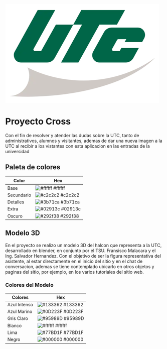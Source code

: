 ![Logo](https://github.com/Stranger11ac/cross_django/blob/main/cross_asistent/static/img/UTC_logo-plano.webp)

# Proyecto Cross

Con el fin de resolver y atender las dudas sobre la UTC, tanto de administrativos, alumnos y visitantes, ademas de dar una nueva imagen a la UTC al recibir a los vistantes con esta aplicacion en las entradas de la universidad

## Paleta de colores

| Color      | Hex                                                              |
| ---------- | ---------------------------------------------------------------- |
| Base       | ![#ffffff](https://via.placeholder.com/10/ffffff?text=+) #ffffff |
| Secundario | ![#c2c2c2](https://via.placeholder.com/10/c2c2c2?text=+) #c2c2c2 |
| Detalles   | ![#3b71ca](https://via.placeholder.com/10/3b71ca?text=+) #3b71ca |
| Extra      | ![#02913c](https://via.placeholder.com/10/02913c?text=+) #02913c |
| Oscuro     | ![#292f38](https://via.placeholder.com/10/292f38?text=+) #292f38 |

## Modelo 3D
En el proyecto se realizo un modelo 3D del halcon que representa a la UTC, desarrollado en blender, en conjunto por el TSU. Fransisco Malacara y el Ing. Salvador Hernandez.
Con el objetivo de ser la figura representativa del asistente, al estar directamente en el inicio del sitio y en el chat de conversacion, ademas se tiene contemplado ubicarlo en otros objetos y paginas del sitio, por ejemplo, en los varios tutoriales del sitio web.

### Colores del Modelo

| Colores      | Hex                                                              |
| ------------ | ---------------------------------------------------------------- |
| Azul Intenso | ![#133362](https://via.placeholder.com/10/133362?text=+) #133362 |
| Azul Marino  | ![#0D223F](https://via.placeholder.com/10/0D223F?text=+) #0D223F |
| Gris Claro   | ![#95989D](https://via.placeholder.com/10/95989D?text=+) #95989D |
| Blanco       | ![#ffffff](https://via.placeholder.com/10/ffffff?text=+) #ffffff |
| Lima         | ![#77BD1F](https://via.placeholder.com/10/77BD1F?text=+) #77BD1F |
| Negro        | ![#000000](https://via.placeholder.com/10/000000?text=+) #000000 |